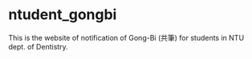 # ntudent_gongbi
This is the website of notification of Gong-Bi (共筆) for students in NTU dept. of Dentistry.
